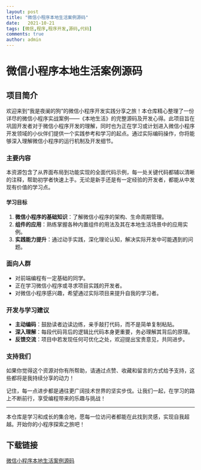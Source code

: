 ```yaml
---
layout: post
title: "微信小程序本地生活案例源码"
date:   2021-10-21
tags: [微信,程序,程序开发,源码,代码]
comments: true
author: admin
---
```

# 微信小程序本地生活案例源码

## 项目简介
欢迎来到“我是夜阑的狗”的微信小程序开发实践分享之旅！本仓库精心整理了一份详尽的微信小程序实战案例——《本地生活》的完整源码及开发心得。此项目旨在巩固开发者对于微信小程序开发的理解，同时也为正在学习或计划进入微信小程序开发领域的小伙伴们提供一个实践参考和学习的起点。通过实际编码操作，你将能够深入理解微信小程序的运行机制及开发细节。

### 主要内容
本资源包含了从界面布局到功能实现的全面代码示例，每一处关键代码都辅以清晰的注释，帮助初学者快速上手。无论是新手还是有一定经验的开发者，都能从中发现有价值的学习点。

#### 学习目标
1. **微信小程序的基础知识**：了解微信小程序的架构、生命周期管理。
2. **组件的应用**：熟练掌握各种内置组件的用法及其在本地生活场景中的应用实例。
3. **实践能力提升**：通过动手实践，深化理论认知，解决实际开发中可能遇到的问题。

### 面向人群
- 对前端编程有一定基础的同学。
- 正在学习微信小程序或寻求项目实践的开发者。
- 对微信小程序感兴趣，希望通过实际项目来提升自我的学习者。

### 开发与学习建议
- **主动编码**：鼓励读者边读边练，亲手敲打代码，而不是简单复制粘贴。
- **深入理解**：每段代码背后的逻辑比代码本身更重要，务必理解其背后的原理。
- **反馈交流**：项目中若发现任何可优化之处，欢迎提出宝贵意见，共同进步。

### 支持我们
如果你觉得这个资源对你有所帮助，请通过点赞、收藏和留言的方式给予支持，这些都将是我持续分享的动力！

记住，每一点进步都是通往更广阔技术世界的坚实步伐。让我们一起，在学习的路上不断前行，享受编程带来的乐趣与挑战！

---

本仓库是学习和成长的集合地，愿每一位访问者都能在此找到灵感，实现自我超越。开始你的小程序探索之旅吧！

## 下载链接

[微信小程序本地生活案例源码](https://pan.quark.cn/s/2316956830dd)